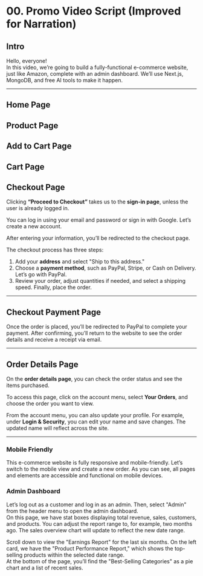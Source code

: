 # 00. Promo Video Script (Improved for Narration)

## Intro

Hello, everyone!  
In this video, we’re going to build a fully-functional e-commerce website, just like Amazon, complete with an admin dashboard. We’ll use Next.js, MongoDB, and free AI tools to make it happen.

---

## Home Page

## Product Page

## Add to Cart Page

## Cart Page

## Checkout Page

Clicking **“Proceed to Checkout”** takes us to the **sign-in page**, unless the user is already logged in.

You can log in using your email and password or sign in with Google. Let’s create a new account.

After entering your information, you’ll be redirected to the checkout page.

The checkout process has three steps:

1. Add your **address** and select "Ship to this address."
2. Choose a **payment method**, such as PayPal, Stripe, or Cash on Delivery. Let’s go with PayPal.
3. Review your order, adjust quantities if needed, and select a shipping speed. Finally, place the order.

---

## Checkout Payment Page

Once the order is placed, you’ll be redirected to PayPal to complete your payment. After confirming, you’ll return to the website to see the order details and receive a receipt via email.

---

## Order Details Page

On the **order details page**, you can check the order status and see the items purchased.

To access this page, click on the account menu, select **Your Orders**, and choose the order you want to view.

From the account menu, you can also update your profile. For example, under **Login & Security**, you can edit your name and save changes. The updated name will reflect across the site.

---

### Mobile Friendly

This e-commerce website is fully responsive and mobile-friendly. Let’s switch to the mobile view and create a new order. As you can see, all pages and elements are accessible and functional on mobile devices.

### Admin Dashboard

Let’s log out as a customer and log in as an admin. Then, select "Admin" from the header menu to open the admin dashboard.  
On this page, we have stat boxes displaying total revenue, sales, customers, and products. You can adjust the report range to, for example, two months ago. The sales overview chart will update to reflect the new date range.

Scroll down to view the "Earnings Report" for the last six months. On the left card, we have the "Product Performance Report," which shows the top-selling products within the selected date range.  
At the bottom of the page, you’ll find the "Best-Selling Categories" as a pie chart and a list of recent sales.
